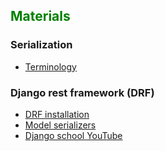 ## <span style="color:green">Materials</span>

### Serialization
- [Terminology](https://hazelcast.com/glossary/serialization/)

### Django rest framework (**DRF**)
- [DRF installation](https://www.django-rest-framework.org/#installation)
- [Model serializers](https://www.django-rest-framework.org/tutorial/1-serialization/#using-modelserializers)
- [Django school YouTube](https://www.youtube.com/watch?v=iVaqAvlEUbw)

